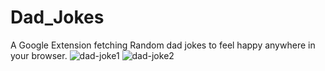 # Dad_Jokes
A Google Extension fetching Random dad jokes to feel happy anywhere in your browser.
![dad-joke1](https://github.com/AB-creator/Dad_Jokes/assets/53993990/d55e28c1-287e-4dac-a2fe-561deaaef3a6)
![dad-joke2](https://github.com/AB-creator/Dad_Jokes/assets/53993990/8923aa2e-a358-46d4-a3e0-490f55f0547d)
